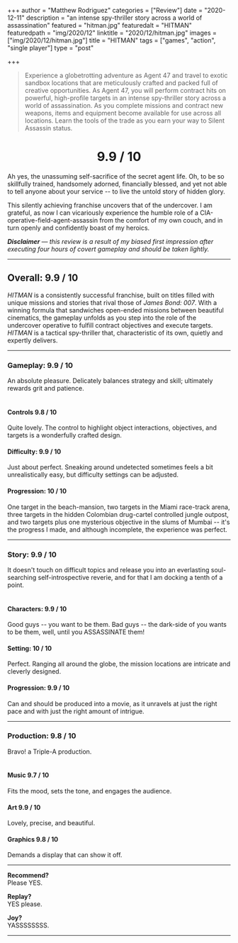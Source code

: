 +++
author = "Matthew Rodriguez"
categories = ["Review"]
date = "2020-12-11"
description = "an intense spy-thriller story across a world of assassination"
featured = "hitman.jpg"
featuredalt = "HITMAN"
featuredpath = "img/2020/12"
linktitle = "2020/12/hitman.jpg"
images = ["img/2020/12/hitman.jpg"]
title = "HITMAN"
tags = ["games", "action", "single player"]
type = "post"

+++

> Experience a globetrotting adventure as Agent 47 and travel to exotic sandbox locations that are meticulously crafted and packed full of creative opportunities.
> As Agent 47, you will perform contract hits on powerful, high-profile targets in an intense spy-thriller story across a world of assassination.
> As you complete missions and contract new weapons, items and equipment become available for use across all locations. Learn the tools of the trade as you earn your way to Silent Assassin status.

<h1 style="text-align: center">9.9 / 10</h1>

Ah yes, the unassuming self-sacrifice of the secret agent life. Oh, to be so skillfully trained, handsomely adorned, financially blessed, and yet not able to tell anyone about your service -- to live the untold story of hidden glory.

This silently achieving franchise uncovers that of the undercover. I am grateful, as now I can vicariously experience the humble role of a CIA-operative-field-agent-assassin from the comfort of my own couch, and in turn openly and confidently boast of my heroics.

*<b>Disclaimer</b> &mdash; this review is a result of my biased first impression after executing four hours of covert gameplay and should be taken lightly.*

***

## Overall: 9.9 / 10

*HITMAN* is a consistently successful franchise, built on titles filled with unique missions and stories that rival those of *James Bond: 007*. With a winning formula that sandwiches open-ended missions between beautiful cinematics, the gameplay unfolds as you step into the role of the undercover operative to fulfill contract objectives and execute targets. *HITMAN* is a tactical spy-thriller that, characteristic of its own, quietly and expertly delivers.
***

### Gameplay: 9.9 / 10
An absolute pleasure. Delicately balances strategy and skill; ultimately rewards grit and patience.
<br>
<br>

#### Controls 9.8 / 10
Quite lovely. The control to highlight object interactions, objectives, and targets is a wonderfully crafted design.

#### Difficulty: 9.9 / 10
Just about perfect. Sneaking around undetected sometimes feels a bit unrealistically easy, but difficulty settings can be adjusted.

#### Progression: 10 / 10
One target in the beach-mansion, two targets in the Miami race-track arena, three targets in the hidden Colombian drug-cartel controlled jungle outpost, and two targets plus one mysterious objective in the slums of Mumbai -- it's the progress I made, and although incomplete, the experience was perfect.  

***

### Story: 9.9 / 10
It doesn't touch on difficult topics and release you into an everlasting soul-searching self-introspective reverie, and for that I am docking a tenth of a point.
<br>
<br>

#### Characters: 9.9 / 10
Good guys -- you want to be them. Bad guys -- the dark-side of you wants to be them, well, until you ASSASSINATE them!

#### Setting: 10 / 10
Perfect. Ranging all around the globe, the mission locations are intricate and cleverly designed. 

#### Progression: 9.9 / 10
Can and should be produced into a movie, as it unravels at just the right pace and with just the right amount of intrigue.

***

### Production: 9.8 / 10
Bravo! a Triple-A production.
<br>
<br>

#### Music 9.7 / 10
Fits the mood, sets the tone, and engages the audience.

#### Art 9.9 / 10
Lovely, precise, and beautiful.

#### Graphics 9.8 / 10
Demands a display that can show it off.

***

**Recommend?**  
Please YES.

**Replay?**  
YES please.

**Joy?**  
YASSSSSSSS.

***